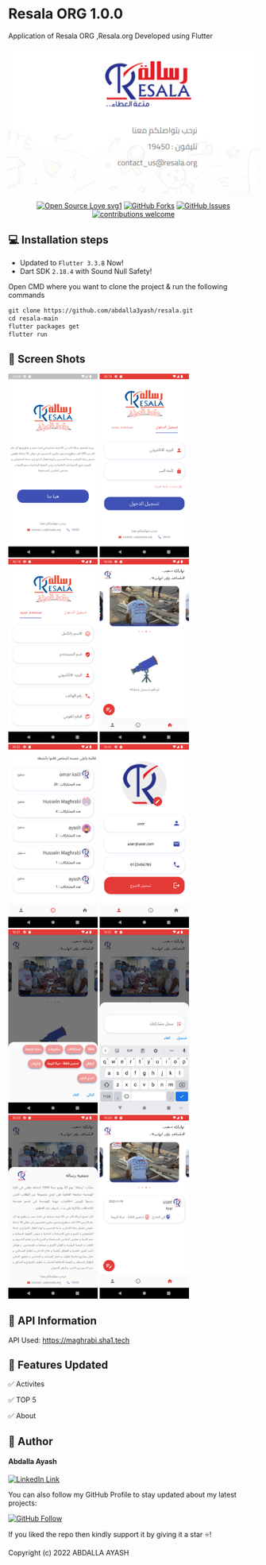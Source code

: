 # Resala ORG 1.0.0

Application of Resala ORG ,Resala.org Developed using Flutter

   <img src="./assets/screenshots/cover.png"> 

<div align="center">

[![Open Source Love svg1](https://badges.frapsoft.com/os/v1/open-source.svg?v=103)](#)
[![GitHub Forks](https://img.shields.io/github/forks/saadhaxxan/Car_Game_Python_Pygame.svg?style=social&label=Fork&maxAge=2592000)](https://github.com/abdalla3yash/resala/fork)
[![GitHub Issues](https://img.shields.io/github/issues/saadhaxxan/Car_Game_Python_Pygame.svg?style=flat&label=Issues&maxAge=2592000)](https://https://github.com/abdalla3yash/resala/issues)
[![contributions welcome](https://img.shields.io/badge/contributions-welcome-brightgreen.svg?style=flat&label=Contributions&colorA=red&colorB=black	)](#)

</div>




## 💻 Installation steps

- Updated to `Flutter 3.3.8` Now!
- Dart SDK `2.18.4` with Sound Null Safety!

Open CMD where you want to clone the project & run the following commands

```
git clone https://github.com/abdalla3yash/resala.git
cd resala-main
flutter packages get
flutter run
```

## 📱 Screen Shots

<img src="./assets/screenshots/1.png" width=180> <img src="./assets/screenshots/2.png" width=180> <img src="./assets/screenshots/3.png" width=180> <img src="./assets/screenshots/4.png" width=180> <img src="./assets/screenshots/5.png" width=180> <img src="./assets/screenshots/6.png" width=180> <img src="./assets/screenshots/7.png" width=180> <img src="./assets/screenshots/8.png" width=180> <img src="./assets/screenshots/9.png" width=180> <img src="./assets/screenshots/10.png" width=180>


## 🔗 API Information

API Used: https://maghrabi.sha1.tech

## 🎯 Features Updated

✅ Activites

✅ TOP 5 

✅ About


## 🧑 Author

#### Abdalla Ayash
[![LinkedIn Link](https://img.shields.io/badge/Connect-Ayash-blue.svg?logo=linkedin&longCache=true&style=social&label=Connect
)](https://www.linkedin.com/in/abdalla-ayash)

You can also follow my GitHub Profile to stay updated about my latest projects:

[![GitHub Follow](https://img.shields.io/badge/Connect-Ayash-blue.svg?logo=Github&longCache=true&style=social&label=Follow)](https://github.com/abdalla3yash)

If you liked the repo then kindly support it by giving it a star ⭐!

Copyright (c) 2022 ABDALLA AYASH